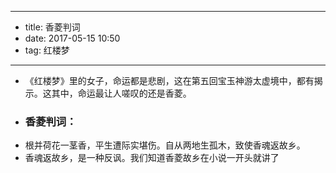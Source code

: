 - --
- title: 香菱判词
- date: 2017-05-15 10:50 
- tag: 红楼梦
- --
- 《红楼梦》里的女子，命运都是悲剧，这在第五回宝玉神游太虚境中，都有揭示。这其中，命运最让人嗟叹的还是香菱。
- ### 香菱判词：
- 根并荷花一茎香，平生遭际实堪伤。自从两地生孤木，致使香魂返故乡。
- 香魂返故乡，是一种反讽。我们知道香菱故乡在小说一开头就讲了
